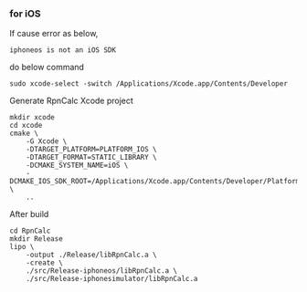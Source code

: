 ### for iOS

If cause error as below,
```
iphoneos is not an iOS SDK
```

do below command
```
sudo xcode-select -switch /Applications/Xcode.app/Contents/Developer
```

Generate RpnCalc Xcode project
```
mkdir xcode
cd xcode
cmake \
    -G Xcode \
    -DTARGET_PLATFORM=PLATFORM_IOS \
    -DTARGET_FORMAT=STATIC_LIBRARY \
    -DCMAKE_SYSTEM_NAME=iOS \
    -DCMAKE_IOS_SDK_ROOT=/Applications/Xcode.app/Contents/Developer/Platforms/iPhoneOS.platform/Developer/SDKs/iPhoneOS13.4.sdk \
    ..
```

After build
```
cd RpnCalc
mkdir Release
lipo \
    -output ./Release/libRpnCalc.a \
    -create \
    ./src/Release-iphoneos/libRpnCalc.a \
    ./src/Release-iphonesimulator/libRpnCalc.a
```
